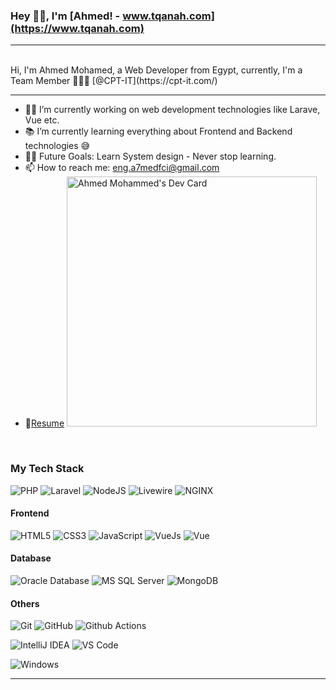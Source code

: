 ### Hey 👋🏽, I'm [Ahmed! - www.tqanah.com](https://www.tqanah.com)  
---

<br/>
Hi, I'm Ahmed Mohamed, a Web Developer from Egypt, currently, I'm a  Team Member 🙍🏽‍♂ [@CPT-IT](https://cpt-it.com/)

---


- 👨‍💻 I’m currently working on web development technologies like Larave, Vue etc.
- 📚 I’m currently learning everything about Frontend and Backend technologies 😅
- 💪🏼 Future Goals: Learn System design - Never stop learning.
- 📫 How to reach me: eng.a7medfci@gmail.com
- 📝[Resume](https://drive.google.com/file/d/1d6x_oVjzUT7C6BVO9AW51lYoWeyz23af/view?usp=sharing)  <a href="https://app.daily.dev/AhmedOmani"><img src="https://api.daily.dev/devcards/d73077aa708d4b349a7cc9bbd447ad9c.png?r=kmo" width="400" alt="Ahmed Mohammed's Dev Card"/></a>

<br/>


### My Tech Stack

![PHP](http://img.shields.io/badge/-PHP-007396?style=flat-square&logo=PHP&logoColor=ffffff)
![Laravel](http://img.shields.io/badge/-Laravel-23E44D27?style=flat-square&logo=Laravel&logoColor=ffffff)
![NodeJS](http://img.shields.io/badge/-NodeJS-3DDC84?style=flat-square&logo=NodeJS&logoColor=ffffff)
![Livewire](http://img.shields.io/badge/-Livewire-1565c0?style=flat-square&logo=Livewire)
![NGINX](http://img.shields.io/badge/-NGINX-269539?style=flat-square&logo=nginx&logoColor=ffffff)

#### Frontend
![HTML5](https://img.shields.io/badge/-HTML5-%23E44D27?style=flat-square&logo=html5&logoColor=ffffff)
![CSS3](https://img.shields.io/badge/-CSS3-%231572B6?style=flat-square&logo=css3)
![JavaScript](https://img.shields.io/badge/-JavaScript-%23F7DF1C?style=flat-square&logo=javascript&logoColor=000000&labelColor=%23F7DF1C&color=%23FFCE5A)
![VueJs](https://img.shields.io/badge/-VueJs-%23282C34?style=flat-square&logo=VueJs)
![Vue](http://img.shields.io/badge/-vue-269539?style=flat-square&logo=vue&logoColor=ffffff)

#### Database
![Oracle Database](http://img.shields.io/badge/-Oracle-DD0031?style=flat-square&logo=oracle)
![MS SQL Server](http://img.shields.io/badge/-MS%20SQL%20Server-CC2927?style=flat-square&logo=microsoft-sql-server&logoColor=ffffff)
![MongoDB](http://img.shields.io/badge/-MS%20SQL%20Server-CC2927?style=flat-square&logo=microsoft-sql-server&logoColor=ffffff)

#### Others
![Git](https://img.shields.io/badge/-Git-%23F05032?style=flat-square&logo=git&logoColor=%23ffffff)
![GitHub](https://img.shields.io/badge/-GitHub-181717?style=flat-square&logo=github)
![Github Actions](http://img.shields.io/badge/-Github%20Actions-2088FF?style=flat-square&logo=github-actions&logoColor=ffffff)

![IntelliJ IDEA](http://img.shields.io/badge/-IntelliJ%20IDEA-000000?style=flat-square&logo=intellij-idea&logoColor=ffffff)
![VS Code](http://img.shields.io/badge/-VS%20Code-007ACC?style=flat-square&logo=visual-studio-code&logoColor=ffffff)

![Windows](http://img.shields.io/badge/-Windows-0078D6?style=flat-square&logo=windows&logoColor=ffffff)

---


